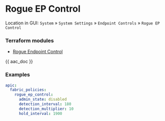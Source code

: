 # Rogue EP Control

Location in GUI:
`System` » `System Settings` » `Endpoint Controls` » `Rogue EP Control`

### Terraform modules

* [Rogue Endpoint Control](https://registry.terraform.io/modules/netascode/rogue-endpoint-control/aci/latest)

{{ aac_doc }}
### Examples

```yaml
apic:
  fabric_policies:
    rogue_ep_control:
      admin_state: disabled
      detection_interval: 180
      detection_multiplier: 10
      hold_interval: 1900
```
